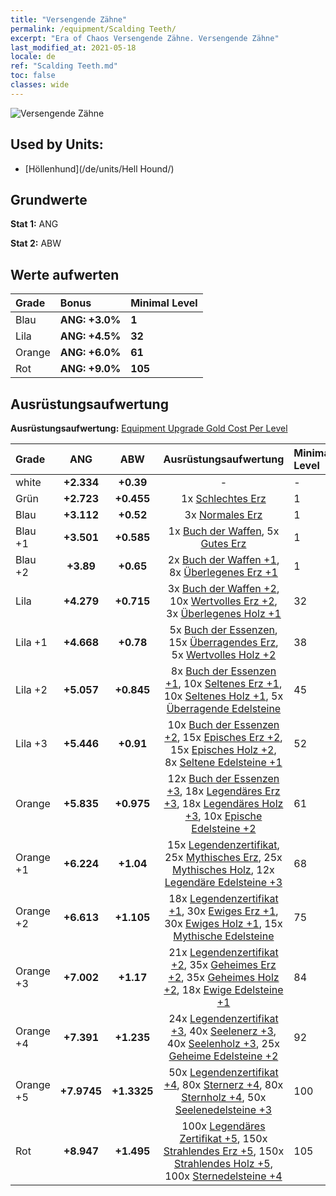 ```yaml
---
title: "Versengende Zähne"
permalink: /equipment/Scalding Teeth/
excerpt: "Era of Chaos Versengende Zähne. Versengende Zähne"
last_modified_at: 2021-05-18
locale: de
ref: "Scalding Teeth.md"
toc: false
classes: wide
---
```


  ![Versengende Zähne](/images/e/e_5031.png)

## Used by Units:

* [Höllenhund](/de/units/Hell Hound/) 


## Grundwerte
 **Stat 1:** ANG

 **Stat 2:** ABW

## Werte aufwerten

  |     Grade    |   Bonus | Minimal Level | 
  |:-------------|:--------|:--------------| 
  | Blau | **ANG: +3.0%** | **1** | 
  | Lila | **ANG: +4.5%** | **32** | 
  | Orange | **ANG: +6.0%** | **61** | 
  | Rot | **ANG: +9.0%** | **105** | 


## Ausrüstungsaufwertung
 **Ausrüstungsaufwertung:** [Equipment Upgrade Gold Cost Per Level](/equipment/EquipmentUpgradeCostPerLevel/) 

  |          Grade      | ANG | ABW | Ausrüstungsaufwertung | Minimal Level |
  |:--------------------|:---------:|:---------:|:----------------:|:--------------|
  | white | **+2.334** | **+0.39** | - | - |
  | Grün | **+2.723** | **+0.455** | 1x [Schlechtes Erz](/ItemsDE/mat_1/) | 1 |
  | Blau | **+3.112** | **+0.52** | 3x [Normales Erz](/ItemsDE/mat_6/) | 1 |
  | Blau +1 | **+3.501** | **+0.585** | 1x [Buch der Waffen](/ItemsDE/mat_18/), 5x [Gutes Erz](/ItemsDE/mat_12/) | 1 |
  | Blau +2 | **+3.89** | **+0.65** | 2x [Buch der Waffen +1](/ItemsDE/mat_25/), 8x [Überlegenes Erz +1](/ItemsDE/mat_19/) | 1 |
  | Lila | **+4.279** | **+0.715** | 3x [Buch der Waffen +2](/ItemsDE/mat_32/), 10x [Wertvolles Erz +2](/ItemsDE/mat_26/), 3x [Überlegenes Holz +1](/ItemsDE/mat_20/) | 32 |
  | Lila +1 | **+4.668** | **+0.78** | 5x [Buch der Essenzen](/ItemsDE/mat_39/), 15x [Überragendes Erz](/ItemsDE/mat_33/), 5x [Wertvolles Holz +2](/ItemsDE/mat_27/) | 38 |
  | Lila +2 | **+5.057** | **+0.845** | 8x [Buch der Essenzen +1](/ItemsDE/mat_46/), 10x [Seltenes Erz +1](/ItemsDE/mat_40/), 10x [Seltenes Holz +1](/ItemsDE/mat_41/), 5x [Überragende Edelsteine](/ItemsDE/mat_37/) | 45 |
  | Lila +3 | **+5.446** | **+0.91** | 10x [Buch der Essenzen +2](/ItemsDE/mat_53/), 15x [Episches Erz +2](/ItemsDE/mat_47/), 15x [Episches Holz +2](/ItemsDE/mat_48/), 8x [Seltene Edelsteine +1](/ItemsDE/mat_44/) | 52 |
  | Orange | **+5.835** | **+0.975** | 12x [Buch der Essenzen +3](/ItemsDE/mat_60/), 18x [Legendäres Erz +3](/ItemsDE/mat_54/), 18x [Legendäres Holz +3](/ItemsDE/mat_55/), 10x [Epische Edelsteine +2](/ItemsDE/mat_51/) | 61 |
  | Orange +1 | **+6.224** | **+1.04** | 15x [Legendenzertifikat](/ItemsDE/mat_67/), 25x [Mythisches Erz](/ItemsDE/mat_61/), 25x [Mythisches Holz](/ItemsDE/mat_62/), 12x [Legendäre Edelsteine +3](/ItemsDE/mat_58/) | 68 |
  | Orange +2 | **+6.613** | **+1.105** | 18x [Legendenzertifikat +1](/ItemsDE/mat_74/), 30x [Ewiges Erz +1](/ItemsDE/mat_68/), 30x [Ewiges Holz +1](/ItemsDE/mat_69/), 15x [Mythische Edelsteine](/ItemsDE/mat_65/) | 75 |
  | Orange +3 | **+7.002** | **+1.17** | 21x [Legendenzertifikat +2](/ItemsDE/mat_81/), 35x [Geheimes Erz +2](/ItemsDE/mat_75/), 35x [Geheimes Holz +2](/ItemsDE/mat_76/), 18x [Ewige Edelsteine +1](/ItemsDE/mat_72/) | 84 |
  | Orange +4 | **+7.391** | **+1.235** | 24x [Legendenzertifikat +3](/ItemsDE/mat_88/), 40x [Seelenerz +3](/ItemsDE/mat_82/), 40x [Seelenholz +3](/ItemsDE/mat_83/), 25x [Geheime Edelsteine +2](/ItemsDE/mat_79/) | 92 |
  | Orange +5 | **+7.9745** | **+1.3325** | 50x [Legendenzertifikat +4](/ItemsDE/mat_95/), 80x [Sternerz +4](/ItemsDE/mat_89/), 80x [Sternholz +4](/ItemsDE/mat_90/), 50x [Seelenedelsteine +3](/ItemsDE/mat_86/) | 100 |
  | Rot | **+8.947** | **+1.495** | 100x [Legendäres Zertifikat +5](/ItemsDE/mat_102/), 150x [Strahlendes Erz +5](/ItemsDE/mat_96/), 150x [Strahlendes Holz +5](/ItemsDE/mat_97/), 100x [Sternedelsteine +4](/ItemsDE/mat_93/) | 105 |

